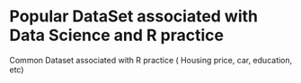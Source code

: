 # Popular DataSet associated with Data Science and R practice
Common Dataset associated with R practice ( Housing price, car, education, etc)
